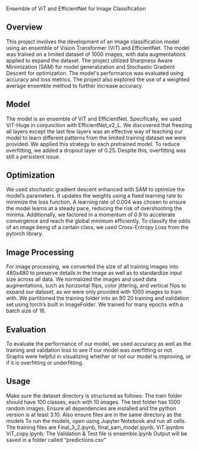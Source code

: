 Ensemble of ViT and EfficientNet for Image Classification

## Overview
This project involves the development of an image classification model using an ensemble of Vision Transformer (ViT) and EfficientNet. The model was trained on a limited dataset of 1000 images, with data augmentations applied to expand the dataset. The project utilized Sharpness Aware Minimization (SAM) for model generalization and Stochastic Gradient Descent for optimization. The model's performance was evaluated using accuracy and loss metrics. The project also explored the use of a weighted average ensemble method to further increase accuracy.

## Model
The model is an ensemble of ViT and EfficientNet. Specifically, we used ViT-Huge in conjunction with EfficientNet_v2_L. We discovered that freezing all layers except the last few layers was an effective way of teaching our model to learn different patterns from the limited training dataset we were provided. We applied this strategy to each pretrained model. To reduce overfitting, we added a dropout layer of 0.25. Despite this, overfitting was still a persistent issue. 

## Optimization
We used stochastic gradient descent enhanced with SAM to optimize the model’s parameters. It updates the weights using a fixed learning rate to minimize the loss function. A learning rate of 0.004 was chosen to ensure the model learns at a steady pace, reducing the risk of overshooting the minima. Additionally, we factored in a momentum of 0.9 to accelerate convergence and reach the global minimum efficiently. To classify the odds of an image being of a certain class, we used Cross-Entropy Loss from the pytorch library.

## Image Processing
For image processing, we converted the size of all training images into 480x480 to preserve details in the image as well as to standardize input size across all data. We normalized the images and used data augmentations, such as horizontal flips, color jittering, and vertical flips to expand our dataset, as we were only provided with 1000 images to train with. We partitioned the training folder into an 80 20 training and validation set using torch’s built in ImageFolder. We trained for many epochs with a batch size of 16. 

## Evaluation
To evaluate the performance of our model, we used accuracy as well as the training and validation loss to see if our model was overfitting or not. Graphs were helpful in visualizing whether or not our model is improving, or if it is overfitting or underfitting. 

## Usage
Make sure the dataset directory is structured as follows: The train folder should have 100 classes, each with 10 images. The test folder has 1000 random images. 
Ensure all dependencies are installed and the python version is at least 3.10. Also ensure files are in the same directory as the models
To run the models, open using Jupyter Notebook and run all cells.
The training files are Final_3_2.ipynb, final_sam_model.ipynb, ViT.ipynbm ViT_copy.ipynb. The Validation & Test file is ensemble.ipynb
Output will be saved in a folder called “predictions.csv”
